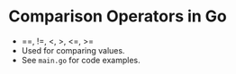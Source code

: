 # Comparison Operators in Go

- ==, !=, <, >, <=, >=
- Used for comparing values.
- See `main.go` for code examples.
